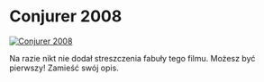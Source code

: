 Conjurer 2008 
=============
[![Conjurer 2008 ](http://vidos.pl/images/player.gif)](http://vidos.pl/conjurer-2008)

 Na razie nikt nie dodał streszczenia fabuły tego filmu. Możesz być pierwszy! Zamieść swój opis.
